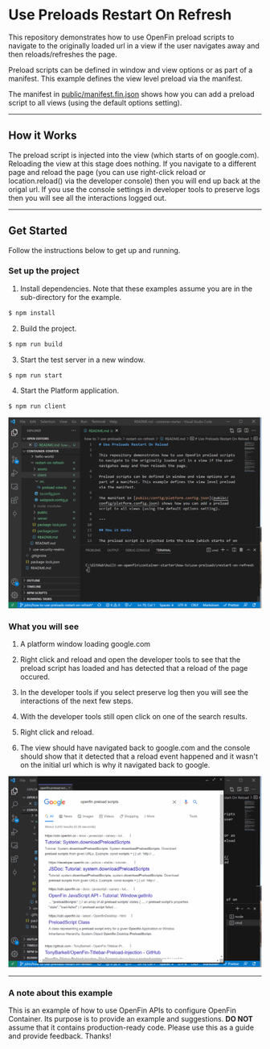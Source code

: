# Use Preloads Restart On Refresh

This repository demonstrates how to use OpenFin preload scripts to navigate to the originally loaded url in a view if the user navigates away and then reloads/refreshes the page.

Preload scripts can be defined in window and view options or as part of a manifest. This example defines the view level preload via the manifest.

The manifest in [public/manifest.fin.json](public/manifest.fin.json) shows how you can add a preload script to all views (using the default options setting).

---

## How it Works

The preload script is injected into the view (which starts of on google.com). Reloading the view at this stage does nothing. If you navigate to a different page and reload the page (you can use right-click reload or location.reload() via the developer console) then you will end up back at the origal url. If you use the console settings in developer tools to preserve logs then you will see all the interactions logged out.

---

## Get Started

Follow the instructions below to get up and running.

### Set up the project

1. Install dependencies. Note that these examples assume you are in the sub-directory for the example.

```bash
$ npm install
```

2. Build the project.

```bash
$ npm run build
```

3. Start the test server in a new window.

```bash
$ npm run start
```

4. Start the Platform application.

```bash
$ npm run client
```

![installing, building and launching](./assets/constainer-starter-how-to-use-preload-restart-on-reload-install.gif)

### What you will see

1. A platform window loading google.com

2. Right click and reload and open the developer tools to see that the preload script has loaded and has detected that a reload of the page occured.

3. In the developer tools if you select preserve log then you will see the interactions of the next few steps.

4. With the developer tools still open click on one of the search results.

5. Right click and reload.

6. The view should have navigated back to google.com and the console should show that it detected that a reload event happened and it wasn't on the initial url which is why it navigated back to google.

![running the example](./assets/constainer-starter-how-to-use-preload-restart-on-reload-run.gif)

---

### A note about this example

This is an example of how to use OpenFin APIs to configure OpenFin Container. Its purpose is to provide an example and suggestions. **DO NOT** assume that it contains production-ready code. Please use this as a guide and provide feedback. Thanks!
